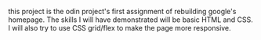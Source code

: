 this project is the odin project's first assignment of rebuilding google's homepage. The skills I will have demonstrated will be basic HTML and CSS. I will also try to use CSS grid/flex to make the page more responsive. 